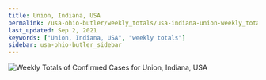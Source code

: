 ```yaml
---
title: Union, Indiana, USA
permalink: /usa-ohio-butler/weekly_totals/usa-indiana-union-weekly_totals.html
last_updated: Sep 2, 2021
keywords: ["Union, Indiana, USA", "weekly totals"]
sidebar: usa-ohio-butler_sidebar
---
```


![Weekly Totals of Confirmed Cases for Union, Indiana, USA](/covid_tracker/images/graphs/usa-indiana-union-weekly_totals_graph.png)
